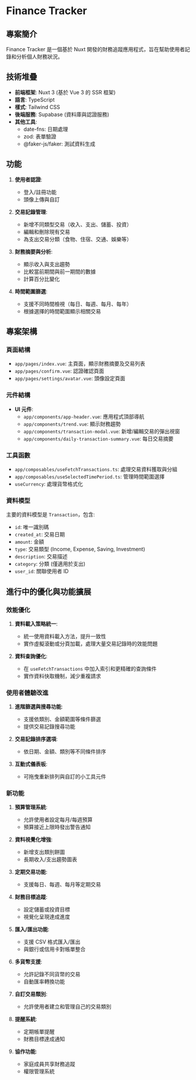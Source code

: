 # Finance Tracker

## 專案簡介

Finance Tracker 是一個基於 Nuxt 開發的財務追蹤應用程式，旨在幫助使用者記錄和分析個人財務狀況。

## 技術堆疊

- **前端框架**: Nuxt 3 (基於 Vue 3 的 SSR 框架)
- **語言**: TypeScript
- **樣式**: Tailwind CSS
- **後端服務**: Supabase (資料庫與認證服務)
- **其他工具**:
  - date-fns: 日期處理
  - zod: 表單驗證
  - @faker-js/faker: 測試資料生成

## 功能

1. **使用者認證**:

   - 登入/註冊功能
   - 頭像上傳與自訂

2. **交易記錄管理**:

   - 新增不同類型交易（收入、支出、儲蓄、投資）
   - 編輯和刪除現有交易
   - 為支出交易分類（食物、住宿、交通、娛樂等）

3. **財務摘要與分析**:

   - 顯示收入與支出趨勢
   - 比較當前期間與前一期間的數據
   - 計算百分比變化

4. **時間範圍篩選**:
   - 支援不同時間檢視（每日、每週、每月、每年）
   - 根據選擇的時間範圍顯示相關交易

## 專案架構

### 頁面結構

- `app/pages/index.vue`: 主頁面，顯示財務摘要及交易列表
- `app/pages/confirm.vue`: 認證確認頁面
- `app/pages/settings/avatar.vue`: 頭像設定頁面

### 元件結構

- **UI 元件**:
  - `app/components/app-header.vue`: 應用程式頂部導航
  - `app/components/trend.vue`: 顯示財務趨勢
  - `app/components/transaction-modal.vue`: 新增/編輯交易的彈出視窗
  - `app/components/daily-transaction-summary.vue`: 每日交易摘要

### 工具函數

- `app/composables/useFetchTransactions.ts`: 處理交易資料獲取與分組
- `app/composables/useSelectedTimePeriod.ts`: 管理時間範圍選擇
- `useCurrency`: 處理貨幣格式化

### 資料模型

主要的資料模型是 `Transaction`，包含:

- `id`: 唯一識別碼
- `created_at`: 交易日期
- `amount`: 金額
- `type`: 交易類型 (Income, Expense, Saving, Investment)
- `description`: 交易描述
- `category`: 分類 (僅適用於支出)
- `user_id`: 關聯使用者 ID

## 進行中的優化與功能擴展

### 效能優化

1. **資料載入策略統一**:

   - 統一使用資料載入方法，提升一致性
   - 實作虛擬滾動或分頁加載，處理大量交易記錄時的效能問題

2. **資料查詢優化**:
   - 在 `useFetchTransactions` 中加入索引和更精確的查詢條件
   - 實作資料快取機制，減少重複請求

### 使用者體驗改進

1. **進階篩選與搜尋功能**:

   - 支援依類別、金額範圍等條件篩選
   - 提供交易記錄搜尋功能

2. **交易記錄排序選項**:

   - 依日期、金額、類別等不同條件排序

3. **互動式儀表板**:
   - 可拖曳重新排列與自訂的小工具元件

### 新功能

1. **預算管理系統**:

   - 允許使用者設定每月/每週預算
   - 預算接近上限時發出警告通知

2. **資料視覺化增強**:

   - 新增支出類別餅圖
   - 長期收入/支出趨勢圖表

3. **定期交易功能**:

   - 支援每日、每週、每月等定期交易

4. **財務目標追蹤**:

   - 設定儲蓄或投資目標
   - 視覺化呈現達成進度

5. **匯入/匯出功能**:

   - 支援 CSV 格式匯入/匯出
   - 與銀行或信用卡對帳單整合

6. **多貨幣支援**:

   - 允許記錄不同貨幣的交易
   - 自動匯率轉換功能

7. **自訂交易類別**:

   - 允許使用者建立和管理自己的交易類別

8. **提醒系統**:

   - 定期帳單提醒
   - 財務目標達成通知

9. **協作功能**:
   - 家庭成員共享財務追蹤
   - 權限管理系統
